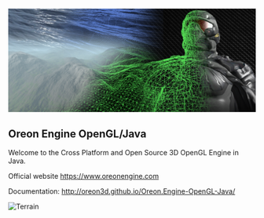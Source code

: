 ![Banner](docs/_images/Banner.png)
## Oreon Engine OpenGL/Java
Welcome to the Cross Platform and Open Source 3D OpenGL Engine in Java.

Official website https://www.oreonengine.com

Documentation: http://oreon3d.github.io/Oreon.Engine-OpenGL-Java/

![Terrain](https://www.youtube.com/watch?v=7UKfnJS2gdo)
